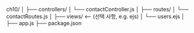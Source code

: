 ch10/
│
├── controllers/
│   └── contactController.js
│
├── routes/
│   └── contactRoutes.js
│
├── views/            <-- (선택 사항, e.g. ejs)
│   └── users.ejs
│
├── app.js
├── package.json
